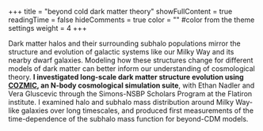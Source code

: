 +++
title = "beyond cold dark matter theory"
showFullContent = true
readingTime = false
hideComments = true
color = "" #color from the theme settings
weight = 4
+++


Dark matter halos and their surrounding subhalo populations mirror the structure and evolution of galactic systems like our Milky Way and its nearby dwarf galaxies. Modeling how these structures change for different models of dark matter can better inform our understanding of cosmological theory. **I investigated long-scale dark matter structure evolution using [COZMIC](https://arxiv.org/pdf/2410.03635), an N-body cosmological simulation suite**, with Ethan Nadler and Vera Gluscevic through the Simons-NSBP Scholars Program at the Flatiron institute. I examined halo and subhalo mass distribution around Milky Way-like galaxies over long timescales, and produced first measurements of the time-dependence of the subhalo mass function for beyond-CDM models.

